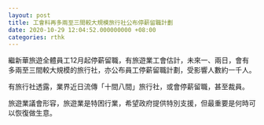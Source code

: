 ```yaml
---
layout: post
title: 工會料再多兩至三間較大規模旅行社公布停薪留職計劃
date: 2020-10-29 12:04:52.000000000 +08:00
categories: rthk
---
```


繼新華旅遊全體員工12月起停薪留職，有旅遊業工會估計，未來一、兩日，會有多兩至三間較大規模的旅行社，亦公布員工停薪留職計劃，受影響人數約一千人。

有旅行社透露，業界近日流傳「十間八間」旅行社，或會停薪留職，甚至裁員。

旅遊業議會形容，旅遊業是特困行業，希望政府提供特別支援，但最重要是何時可以恢復做生意。
